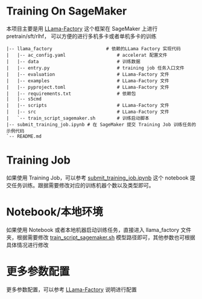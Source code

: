 # Training On SageMaker

本项目主要是用 [LLama-Factory](https://github.com/hiyouga/LLaMA-Factory/tree/3e1bf8325c7ae3ad8e6e3ccc1c644d37030c83ff) 这个框架在 SageMaker 上进行 pretrain/sft/rlhf， 可以方便的进行多机多卡或者单机多卡的训练

```
|-- llama_factory                    # 依赖的LLama Factory 实现代码
|   |-- ac_config.yaml                   # accelerat 配置文件
|   |-- data                             # 训练数据
|   |-- entry.py                         # training job 任务入口文件
|   |-- evaluation                       # LLama-Factory 文件
|   |-- examples                         # LLama-Factory 文件
|   |-- pyproject.toml                   # LLama-Factory 文件
|   |-- requirements.txt                 # 依赖包
|   |-- s5cmd                            
|   |-- scripts                          # LLama-Factory 文件
|   |-- src                              # LLama-Factory 文件
|   `-- train_script_sagemaker.sh        # 训练启动脚本
|-- submit_training_job.ipynb # 在 SageMaker 提交 Training Job 训练任务的示例代码
`-- README.md
```

# Training Job
如果使用 Training Job，可以参考 [submit_training_job.ipynb](https://github.com/xiaoqunnaws/Training_On_SageMaker/blob/main/submit_training_job.ipynb) 这个 notebook 提交任务训练。跟据需要修改对应的训练机器个数以及类型即可。


# Notebook/本地环境
如果使用 Notebook 或者本地机器启动训练任务，直接进入 llama_factory 文件夹，根据需要修改 [train_script_sagemaker.sh](https://github.com/xiaoqunnaws/Training_On_SageMaker/blob/main/llama_factory/train_script_sagemaker.sh) 模型路径即可，其他参数也可根据具体情况进行修改

# 更多参数配置
更多参数配置，可以参考 [LLama-Factory](https://github.com/hiyouga/LLaMA-Factory/tree/3e1bf8325c7ae3ad8e6e3ccc1c644d37030c83ff) 说明进行配置
